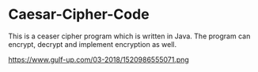 # Caesar-Cipher-Code
This is a ceaser cipher program which is written in Java. The program can encrypt, decrypt and implement encryption as well. 


https://www.gulf-up.com/03-2018/1520986555071.png
